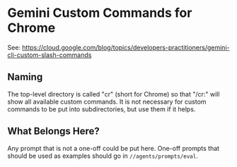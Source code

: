 # Gemini Custom Commands for Chrome

See: https://cloud.google.com/blog/topics/developers-practitioners/gemini-cli-custom-slash-commands

## Naming

The top-level directory is called "cr" (short for Chrome) so that "/cr:" will
show all available custom commands. It is not necessary for custom commands to
be put into subdirectories, but use them if it helps.

## What Belongs Here?

Any prompt that is not a one-off could be put here. One-off prompts that should
be used as examples should go in `//agents/prompts/eval`.
